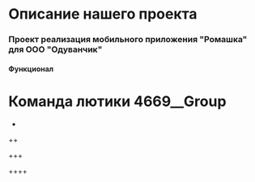 # Описание нашего проекта
### Проект реализация мобильного приложения "Ромашка" для ООО "Одуванчик"
#### Функционал


# Команда лютики 4669__Group

+
++

+++

++++